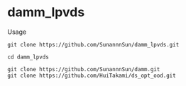# damm_lpvds


Usage


```
git clone https://github.com/SunannnSun/damm_lpvds.git
```
```
cd damm_lpvds
```
```
git clone https://github.com/SunannnSun/damm.git
git clone https://github.com/HuiTakami/ds_opt_ood.git
```

